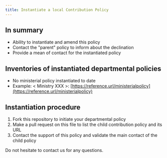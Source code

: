 ```yaml
---
title: Instantiate a local Contribution Policy
---
```


## In summary

* Ability to instantiate and amend this policy
* Contact the "parent" policy to inform about the declination
* Provide a mean of contact for the instantiated policy

## Inventories of instantiated departmental policies

* No ministerial policy instantiated to date
* Example: < Ministry XXX >: [https://reference.url/ministerialpolicy](https://reference.url/ministerialpolicy)
 
## Instantiation procedure
 
1. Fork this repository to initiate your departmental policy
2. Make a pull request on this file to list the child contribution policy and its URL
3. Contact the support of this policy and validate the main contact of the child policy
 
Do not hesitate to contact us for any questions.
